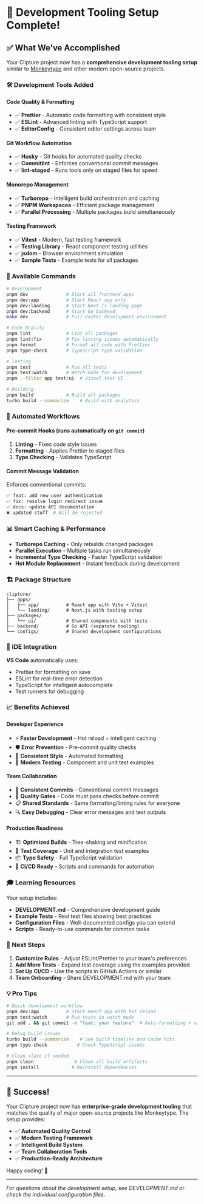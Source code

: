 # 🎉 Development Tooling Setup Complete!

## ✅ What We've Accomplished

Your Clipture project now has a **comprehensive development tooling setup** similar to [Monkeytype](https://github.com/monkeytypegame/monkeytype) and other modern open-source projects.

### 🛠️ Development Tools Added

#### **Code Quality & Formatting**

- ✅ **Prettier** - Automatic code formatting with consistent style
- ✅ **ESLint** - Advanced linting with TypeScript support
- ✅ **EditorConfig** - Consistent editor settings across team

#### **Git Workflow Automation**

- ✅ **Husky** - Git hooks for automated quality checks
- ✅ **Commitlint** - Enforces conventional commit messages
- ✅ **lint-staged** - Runs tools only on staged files for speed

#### **Monorepo Management**

- ✅ **Turborepo** - Intelligent build orchestration and caching
- ✅ **PNPM Workspaces** - Efficient package management
- ✅ **Parallel Processing** - Multiple packages build simultaneously

#### **Testing Framework**

- ✅ **Vitest** - Modern, fast testing framework
- ✅ **Testing Library** - React component testing utilities
- ✅ **jsdom** - Browser environment simulation
- ✅ **Sample Tests** - Example tests for all packages

### 🚀 Available Commands

```bash
# Development
pnpm dev              # Start all frontend apps
pnpm dev:app          # Start React app only
pnpm dev:landing      # Start Next.js landing page
pnpm dev:backend      # Start Go backend
make dev              # Full Docker development environment

# Code Quality
pnpm lint             # Lint all packages
pnpm lint:fix         # Fix linting issues automatically
pnpm format           # Format all code with Prettier
pnpm type-check       # TypeScript type validation

# Testing
pnpm test             # Run all tests
pnpm test:watch       # Watch mode for development
pnpm --filter app test:ui  # Visual test UI

# Building
pnpm build            # Build all packages
turbo build --summarize    # Build with analytics
```

### 🎯 Automated Workflows

#### **Pre-commit Hooks** (runs automatically on `git commit`)

1. **Linting** - Fixes code style issues
2. **Formatting** - Applies Prettier to staged files
3. **Type Checking** - Validates TypeScript

#### **Commit Message Validation**

Enforces conventional commits:

```bash
✅ feat: add new user authentication
✅ fix: resolve login redirect issue
✅ docs: update API documentation
❌ updated stuff  # Will be rejected
```

### 📊 Smart Caching & Performance

- **Turborepo Caching** - Only rebuilds changed packages
- **Parallel Execution** - Multiple tasks run simultaneously
- **Incremental Type Checking** - Faster TypeScript validation
- **Hot Module Replacement** - Instant feedback during development

### 🏗️ Package Structure

```
clipture/
├── apps/
│   ├── app/          # React app with Vite + Vitest
│   └── landing/      # Next.js with testing setup
├── packages/
│   └── ui/           # Shared components with tests
├── backend/          # Go API (separate tooling)
└── configs/          # Shared development configurations
```

### 🔧 IDE Integration

**VS Code** automatically uses:

- Prettier for formatting on save
- ESLint for real-time error detection
- TypeScript for intelligent autocomplete
- Test runners for debugging

### 📈 Benefits Achieved

#### **Developer Experience**

- ⚡ **Faster Development** - Hot reload + intelligent caching
- 🛡️ **Error Prevention** - Pre-commit quality checks
- 🎨 **Consistent Style** - Automated formatting
- 📱 **Modern Testing** - Component and unit test examples

#### **Team Collaboration**

- 🔄 **Consistent Commits** - Conventional commit messages
- 🚦 **Quality Gates** - Code must pass checks before commit
- 📋 **Shared Standards** - Same formatting/linting rules for everyone
- 🔍 **Easy Debugging** - Clear error messages and test outputs

#### **Production Readiness**

- 🏗️ **Optimized Builds** - Tree-shaking and minification
- 🧪 **Test Coverage** - Unit and integration test examples
- 📦 **Type Safety** - Full TypeScript validation
- 🚀 **CI/CD Ready** - Scripts and commands for automation

### 🎓 Learning Resources

Your setup includes:

- **DEVELOPMENT.md** - Comprehensive development guide
- **Example Tests** - Real test files showing best practices
- **Configuration Files** - Well-documented configs you can extend
- **Scripts** - Ready-to-use commands for common tasks

### 🔄 Next Steps

1. **Customize Rules** - Adjust ESLint/Prettier to your team's preferences
2. **Add More Tests** - Expand test coverage using the examples provided
3. **Set Up CI/CD** - Use the scripts in GitHub Actions or similar
4. **Team Onboarding** - Share DEVELOPMENT.md with your team

### 💡 Pro Tips

```bash
# Quick development workflow
pnpm dev:app          # Start React app with hot reload
pnpm test:watch       # Run tests in watch mode
git add . && git commit -m "feat: your feature"  # Auto-formatting + validation

# Debug build issues
turbo build --summarize    # See build timeline and cache hits
pnpm type-check           # Check TypeScript issues

# Clean slate if needed
pnpm clean               # Clean all build artifacts
pnpm install            # Reinstall dependencies
```

---

## 🎯 Success!

Your Clipture project now has **enterprise-grade development tooling** that matches the quality of major open-source projects like Monkeytype. The setup provides:

- ✅ **Automated Quality Control**
- ✅ **Modern Testing Framework**
- ✅ **Intelligent Build System**
- ✅ **Team Collaboration Tools**
- ✅ **Production-Ready Architecture**

Happy coding! 🚀

---

_For questions about the development setup, see DEVELOPMENT.md or check the individual configuration files._
